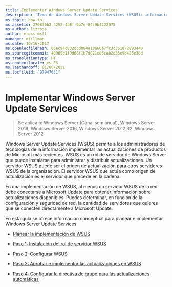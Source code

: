 ```yaml
---
title: Implementar Windows Server Update Services
description: 'Tema de Windows Server Update Services (WSUS): información general sobre el proceso de implementación con vínculos a los cuatro pasos necesarios para realizarlo'
ms.topic: how-to
ms.assetid: 2708f6b2-4252-4b8f-9b7e-84c9b4222075
ms.author: lizross
author: eross-msft
manager: mtillman
ms.date: 10/16/2017
ms.openlocfilehash: 86ec94c832dcd894a18a60a7fc3c351072893448
ms.sourcegitcommit: 40905b1f9d68f1b7d821e05cab2d35e9b425e38d
ms.translationtype: HT
ms.contentlocale: es-ES
ms.lasthandoff: 01/06/2021
ms.locfileid: "97947631"
---
```

# <a name="deploy-windows-server-update-services"></a>Implementar Windows Server Update Services

>Se aplica a: Windows Server (Canal semianual), Windows Server 2019, Windows Server 2016, Windows Server 2012 R2, Windows Server 2012

Windows Server Update Services (WSUS) permite a los administradores de tecnologías de la información implementar las actualizaciones de productos de Microsoft más recientes. WSUS es un rol de servidor de Windows Server que puede instalarse para administrar y distribuir actualizaciones. Un servidor WSUS puede ser el origen de actualización para otros servidores WSUS de la organización. El servidor WSUS que actúa como origen de actualización es el servidor que precede en la cadena.

En una implementación de WSUS, al menos un servidor WSUS de la red debe conectarse a Microsoft Update para obtener información sobre actualizaciones disponibles. Puedes determinar, en función de la configuración y seguridad de red, la cantidad de servidores que quieres que se conecten directamente a Microsoft Update.

En esta guía se ofrece información conceptual para planear e implementar Windows Server Update Services.

-   [Planear la implementación de WSUS](../plan/plan-your-wsus-deployment.md)

-   [Paso 1: Instalación del rol de servidor WSUS](1-install-the-wsus-server-role.md)

-   [Paso 2: Configurar WSUS](2-configure-wsus.md)

-   [Paso 3: Aprobar e implementar las actualizaciones en WSUS](3-approve-and-deploy-updates-in-wsus.md)

-   [Paso 4: Configurar la directiva de grupo para las actualizaciones automáticas](4-configure-group-policy-settings-for-automatic-updates.md)
